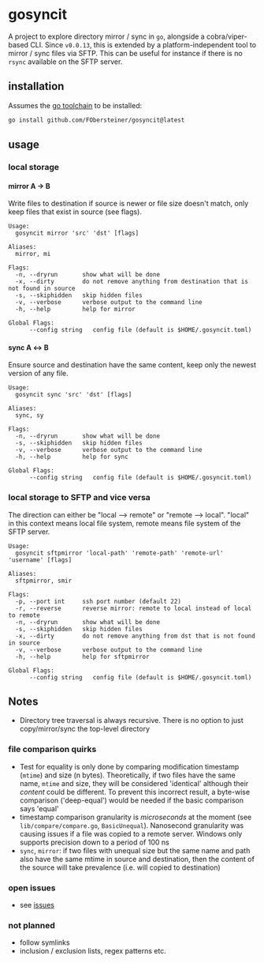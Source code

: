 # gosyncit

A project to explore directory mirror / sync in `go`, alongside a cobra/viper-based CLI. Since `v0.0.13`, this is extended by a platform-independent tool to mirror / sync files via SFTP. This can be useful for instance if there is no `rsync` available on the SFTP server.

## installation

Assumes the [go toolchain](https://go.dev) to be installed:

```sh
go install github.com/FObersteiner/gosyncit@latest
```

## usage

### local storage

#### mirror A &#8594; B

Write files to destination if source is newer or file size doesn't match, only keep files that exist in source (see flags).

```text
Usage:
  gosyncit mirror 'src' 'dst' [flags]

Aliases:
  mirror, mi

Flags:
  -n, --dryrun       show what will be done
  -x, --dirty        do not remove anything from destination that is not found in source
  -s, --skiphidden   skip hidden files
  -v, --verbose      verbose output to the command line
  -h, --help         help for mirror

Global Flags:
      --config string   config file (default is $HOME/.gosyncit.toml)
```

#### sync A &#8596; B

Ensure source and destination have the same content, keep only the newest version of any file.

```text
Usage:
  gosyncit sync 'src' 'dst' [flags]

Aliases:
  sync, sy

Flags:
  -n, --dryrun       show what will be done
  -s, --skiphidden   skip hidden files
  -v, --verbose      verbose output to the command line
  -h, --help         help for sync

Global Flags:
      --config string   config file (default is $HOME/.gosyncit.toml)
```

### local storage to SFTP and vice versa

The direction can either be "local --> remote" or "remote --> local". "local" in this context means local file system, remote means file system of the SFTP server.

```text
Usage:
  gosyncit sftpmirror 'local-path' 'remote-path' 'remote-url' 'username' [flags]

Aliases:
  sftpmirror, smir

Flags:
  -p, --port int     ssh port number (default 22)
  -r, --reverse      reverse mirror: remote to local instead of local to remote
  -n, --dryrun       show what will be done
  -s, --skiphidden   skip hidden files
  -x, --dirty        do not remove anything from dst that is not found in source
  -v, --verbose      verbose output to the command line
  -h, --help         help for sftpmirror

Global Flags:
      --config string   config file (default is $HOME/.gosyncit.toml)
```

## Notes

- Directory tree traversal is always recursive. There is no option to just copy/mirror/sync the top-level directory

### file comparison quirks

- Test for equality is only done by comparing modification timestamp (`mtime`) and size (n bytes). Theoretically, if two files have the same name, `mtime` and size, they will be considered 'identical' although their _content_ could be different. To prevent this incorrect result, a byte-wise comparison ('deep-equal') would be needed if the basic comparison says 'equal'
- timestamp comparison granularity is _microseconds_ at the moment (see `lib/compare/compare.go`, `BasicUnequal`). Nanosecond granularity was causing issues if a file was copied to a remote server. Windows only supports precision down to a period of 100 ns
- `sync`, `mirror`: if two files with unequal size but the same name and path also have the same mtime in source and destination, then the content of the source will take prevalence (i.e. will copied to destination)

### open issues

- see [issues](https://github.com/FObersteiner/gosyncit/issues)

### not planned

- follow symlinks
- inclusion / exclusion lists, regex patterns etc.
